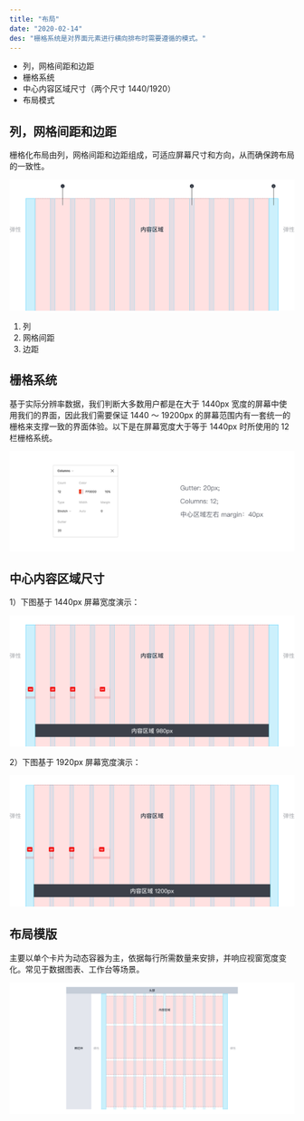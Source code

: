 ```yaml
---
title: "布局"
date: "2020-02-14"
des: "栅格系统是对界面元素进行横向排布时需要遵循的模式。"
---
```


- 列，网格间距和边距
- 栅格系统
- 中心内容区域尺寸（两个尺寸 1440/1920）
- 布局模式

## 列，网格间距和边距

栅格化布局由列，网格间距和边距组成，可适应屏幕尺寸和方向，从而确保跨布局的一致性。

![layout-1](layout-1.jpg)

1. 列
2. 网格间距
3. 边距

## 栅格系统

基于实际分辨率数据，我们判断大多数用户都是在大于 1440px 宽度的屏幕中使用我们的界面，因此我们需要保证 1440 ～ 19200px 的屏幕范围内有一套统一的栅格来支撑一致的界面体验。以下是在屏幕宽度大于等于 1440px 时所使用的 12 栏栅格系统。

![layout-2](layout-2.jpg)

## 中心内容区域尺寸

1）下图基于 1440px 屏幕宽度演示：

![layout-3](layout-3.jpg)

2）下图基于 1920px 屏幕宽度演示：

![layout-4](layout-4.jpg)

## 布局模版

主要以单个卡片为动态容器为主，依据每行所需数量来安排，并响应视窗宽度变化。常见于数据图表、工作台等场景。

![layout-5](layout-5.jpg)
